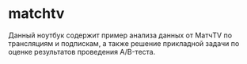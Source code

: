 # matchtv

Данный ноутбук содержит пример анализа данных от МатчTV по трансляциям и подпискам, а также решение прикладной задачи по оценке результатов проведения А/B-теста.
